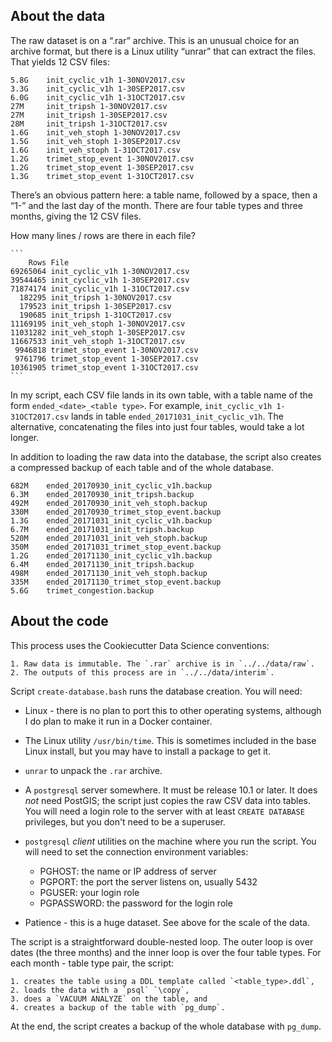﻿## About the data
The raw dataset is on a “.rar” archive. This is an unusual choice for an archive format, but there is a Linux utility “unrar” that can extract the files. That yields 12 CSV files:

    5.8G    init_cyclic_v1h 1-30NOV2017.csv
    3.3G    init_cyclic_v1h 1-30SEP2017.csv
    6.0G    init_cyclic_v1h 1-31OCT2017.csv
    27M     init_tripsh 1-30NOV2017.csv
    27M     init_tripsh 1-30SEP2017.csv
    28M     init_tripsh 1-31OCT2017.csv
    1.6G    init_veh_stoph 1-30NOV2017.csv
    1.5G    init_veh_stoph 1-30SEP2017.csv
    1.6G    init_veh_stoph 1-31OCT2017.csv
    1.2G    trimet_stop_event 1-30NOV2017.csv
    1.2G    trimet_stop_event 1-30SEP2017.csv
    1.3G    trimet_stop_event 1-31OCT2017.csv

There’s an obvious pattern here: a table name, followed by a space, then a “1-” and the last day of the month. There are four table types and three months, giving the 12 CSV files.

How many lines / rows are there in each file?

    ```
        Rows File
    69265064 init_cyclic_v1h 1-30NOV2017.csv
    39544465 init_cyclic_v1h 1-30SEP2017.csv
    71874174 init_cyclic_v1h 1-31OCT2017.csv
      182295 init_tripsh 1-30NOV2017.csv
      179523 init_tripsh 1-30SEP2017.csv
      190685 init_tripsh 1-31OCT2017.csv
    11169195 init_veh_stoph 1-30NOV2017.csv
    11031282 init_veh_stoph 1-30SEP2017.csv
    11667533 init_veh_stoph 1-31OCT2017.csv
     9946818 trimet_stop_event 1-30NOV2017.csv
     9761796 trimet_stop_event 1-30SEP2017.csv
    10361905 trimet_stop_event 1-31OCT2017.csv
    ```

In my script, each CSV file lands in its own table, with a table name of the form `ended_<date>_<table type>`. For example, `init_cyclic_v1h 1-31OCT2017.csv` lands in table `ended_20171031_init_cyclic_v1h`. The alternative, concatenating the files into just four tables, would take a lot longer.

In addition to loading the raw data into the database, the script also creates a compressed backup of each table and of the whole database.

    682M    ended_20170930_init_cyclic_v1h.backup
    6.3M    ended_20170930_init_tripsh.backup
    492M    ended_20170930_init_veh_stoph.backup
    330M    ended_20170930_trimet_stop_event.backup
    1.3G    ended_20171031_init_cyclic_v1h.backup
    6.7M    ended_20171031_init_tripsh.backup
    520M    ended_20171031_init_veh_stoph.backup
    350M    ended_20171031_trimet_stop_event.backup
    1.2G    ended_20171130_init_cyclic_v1h.backup
    6.4M    ended_20171130_init_tripsh.backup
    498M    ended_20171130_init_veh_stoph.backup
    335M    ended_20171130_trimet_stop_event.backup
    5.6G    trimet_congestion.backup

## About the code
This process uses the Cookiecutter Data Science conventions:

    1. Raw data is immutable. The `.rar` archive is in `../../data/raw`.
    2. The outputs of this process are in `../../data/interim`.

Script `create-database.bash` runs the database creation. You will need:

* Linux - there is no plan to port this to other operating systems, although I do plan to make it run in a Docker container.
* The Linux utility `/usr/bin/time`. This is sometimes included in the base Linux install, but you may have to install a package to get it.
* `unrar` to unpack the `.rar` archive.
* A `postgresql` server somewhere. It must be release 10.1 or later. It does *not* need PostGIS; the script just copies the raw CSV data into tables. You will need a login role to the server with at least `CREATE DATABASE` privileges, but you don't need to be a superuser.
* `postgresql` *client* utilities on the machine where you run the script. You will need to set the connection environment variables:

    * PGHOST: the name or IP address of server
    * PGPORT: the port the server listens on, usually 5432
    * PGUSER: your login role
    * PGPASSWORD: the password for the login role

* Patience - this is a huge dataset. See above for the scale of the data.

The script is a straightforward double-nested loop. The outer loop is over dates (the three months) and the inner loop is over the four table types. For each month - table type pair, the script:

    1. creates the table using a DDL template called `<table_type>.ddl`,
    2. loads the data with a `psql` `\copy`,
    3. does a `VACUUM ANALYZE` on the table, and
    4. creates a backup of the table with `pg_dump`.

At the end, the script creates a backup of the whole database with `pg_dump`.
